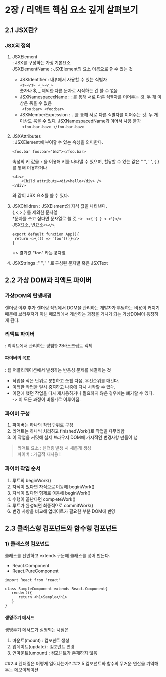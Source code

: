 # 2장 / 리액트 핵심 요소 깊게 살펴보기

## 2.1 JSX란?

### JSX의 정의

1. JSXElement  
    : JSX를 구성하는 가장 기본요소  
   JSXElementName : JSXElement의 요소 이름으로 쓸 수 있는 것
   - JSXIdentifier : 내부에서 사용할 수 있는 식별자  
     `<$></$> <_></_>`  
     숫자나 $, \_ 제외한 다른 문자로 시작하는 건 쓸 수 없음
   - JSXNamespacedName : `:`를 통해 서로 다른 식별자를 이어주는 것. 두 개 이상은 묶을 수 없음  
     ` <foo:bar> <foo:bar>`
   - JSXMemberExpression : `.` 를 통해 서로 다른 식별자를 이어주는 것. 두 개 이상도 묶을 수 있다. JSXNamespacedName과 이어서 사용 불가  
     ` <foo.bar.baz> </foo.bar.baz>`
2. JSXAttributes  
   : JSXElement에 부여할 수 있는 속성을 의미한다.

   ```
   <foo.bar foo:bar="baz"></foo.bar>
   ```

   속성의 키 값을 `:` 을 이용해 키를 나타낼 수 있으며,
   할당할 수 있는 값은 " ", ' ', { }를 통해 이용하거나

   ```
   <div>
       <Child attribute=<div>hello</div> />
   </div>
   ```

   와 같이 JSX 요소를 쓸 수 있다.

3. JSXChildren
   : JSXElement의 자식 값을 나타낸다.  
   {,<,>,} 를 제외한 문자열  
   \*문자를 쓰고 싶다면 문자열로 쓸 것 -> ` <>{'{ } < >'}</>`  
   JSX요소, 빈요소`<></>`,
   ```
   export default function App(){
    return <>{(() => 'foo')()}</>
   }
   ```
   => 결과값 "foo" 라는 문자열
4. JSXStrings
   :" ", ' ' 로 구성된 문자열 혹은 JSXText

## 2.2 가상 DOM과 리액트 파이버

### 가상DOM의 탄생배경

렌더링 이후 추가 렌더링 작업에서 DOM을 관리하는 개발자가 부담하는 비용이 커지기 때문에 브라우저가 아닌 메모리에서 계산하는 과정을 거치게 되는 가상DOM이 등장하게 된다.

### 리액트 파이버

: 리액트에서 관리하는 평범한 자바스크립트 객체

#### 파이버의 목표

: 웹 어플리케이션에서 발생하는 반응성 문제를 해결하는 것

- 작업을 작은 단위로 분할하고 쪼갠 다음, 우선순위를 매긴다.
- 이러한 작업을 일시 중지하고 나중에 다시 시작할 수 있다.
- 이전에 했던 작업을 다시 재사용하거나 필요하지 않은 경우에는 폐기할 수 있다.  
  -> 이 모든 과정이 비동기로 이루어짐.

### 파이버 구성

1. 파이버는 하나의 작업 단위로 구성
2. 리액트는 하나씩 처리하고 finishedWork()로 작업을 마무리함
3. 이 작업을 커밋해 실제 브라우저 DOM에 가시적인 변경사항 만들어 냄

> 리액트 요소 : 렌더링 발생 시 새롭게 생성  
> 파이버 : 가급적 재사용 !

### 파이버 작업 순서

1. 루트의 beginWork()
2. 자식이 있다면 자식으로 이동해 beginWork()
3. 자식이 없다면 형제로 이동해 beginWork()
4. 수행이 끝난다면 completeWork()
5. 루트가 완성되면 최종적으로 commitWork()
6. 변경 사항을 비교해 업데이트가 필요한 부분 DOM에 반영

## 2.3 클래스형 컴포넌트와 함수형 컴포넌트

### 1) 클래스형 컴포넌트

클래스를 선언하고 extends 구문에 클래스를 넣어 만든다.

- React.Component
- React.PureComponent

```
import React from 'react'

class SampleComponent extends React.Component{
   render(){
      return <h1>Sample</h1>
   }
}
```

#### 생명주기 메서드

생명주기 메서드가 실행되는 시점은

1. 마운트(mount) : 컴포넌트 생성
2. 업데이트(update) : 컴포넌트 변경
3. 언마운트(umount) : 컴포넌트가 존재하지 않음

##2.4 렌더링은 어떻게 일어나는가?
##2.5 컴포넌트와 함수의 무거운 연산을 기억해 두는 메모이제이션
